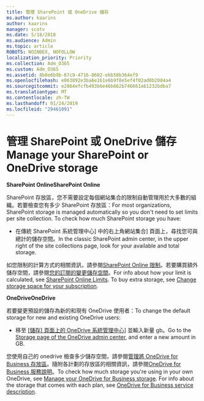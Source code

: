```yaml
---
title: 管理 SharePoint 或 OneDrive 儲存
ms.author: kaarins
author: kaarins
manager: scotv
ms.date: 5/18/2018
ms.audience: Admin
ms.topic: article
ROBOTS: NOINDEX, NOFOLLOW
localization_priority: Priority
ms.collection: Adm_O365
ms.custom: Adm_O365
ms.assetid: 8b0e6b9b-67c9-4716-8602-ebb58b364ef9
ms.openlocfilehash: e063892e3ba6e161e6b9f8e5ef4f02ad0b2084a4
ms.sourcegitcommit: e2864efcfb493b6e46b662b746661a61232bdba7
ms.translationtype: MT
ms.contentlocale: zh-TW
ms.lasthandoff: 01/24/2019
ms.locfileid: "29461091"
---
```

# <a name="manage-your-sharepoint-or-onedrive-storage"></a><span data-ttu-id="4049a-102">管理 SharePoint 或 OneDrive 儲存</span><span class="sxs-lookup"><span data-stu-id="4049a-102">Manage your SharePoint or OneDrive storage</span></span>

 <span data-ttu-id="4049a-103">**SharePoint Online**</span><span class="sxs-lookup"><span data-stu-id="4049a-103">**SharePoint Online**</span></span>
  
<span data-ttu-id="4049a-p101">SharePoint 存放區，您不需要設定每個網站集合的限制自動管理用於大多數的組織。若要檢查您有多少 SharePoint 存放區：</span><span class="sxs-lookup"><span data-stu-id="4049a-p101">For most organizations, SharePoint storage is managed automatically so you don't need to set limits per site collection. To check how much SharePoint storage you have:</span></span>
  
- <span data-ttu-id="4049a-106">在傳統 SharePoint 系統管理中心] 中的右上角網站集合] 頁面上，尋找您可與總計的儲存空間。</span><span class="sxs-lookup"><span data-stu-id="4049a-106">In the classic SharePoint admin center, in the upper right of the site collections page, look for your available and total storage.</span></span>
    
<span data-ttu-id="4049a-p102">如您限制的計算方式的相關資訊，請參閱[SharePoint Online 限制](https://go.microsoft.com/fwlink/p/?LinkID=856113)。若要購買額外儲存空間，請參閱[您的訂閱的變更儲存空間](https://go.microsoft.com/fwlink/?linkid=866428)。</span><span class="sxs-lookup"><span data-stu-id="4049a-p102">For info about how your limit is calculated, see [SharePoint Online Limits](https://go.microsoft.com/fwlink/p/?LinkID=856113). To buy extra storage, see [Change storage space for your subscription](https://go.microsoft.com/fwlink/?linkid=866428).</span></span>
  
 <span data-ttu-id="4049a-109">**OneDrive**</span><span class="sxs-lookup"><span data-stu-id="4049a-109">**OneDrive**</span></span>
  
<span data-ttu-id="4049a-110">若要變更預設的儲存為新的和現有 OneDrive 使用者：</span><span class="sxs-lookup"><span data-stu-id="4049a-110">To change the default storage for new and existing OneDrive users:</span></span>
  
- <span data-ttu-id="4049a-111">移至 [[儲存] 頁面上的 OneDrive 系統管理中心](https://admin.onedrive.com/?v=StorageSettings)] 並輸入新量 gb。</span><span class="sxs-lookup"><span data-stu-id="4049a-111">Go to the [Storage page of the OneDrive admin center](https://admin.onedrive.com/?v=StorageSettings), and enter a new amount in GB.</span></span>
    
<span data-ttu-id="4049a-p103">您使用自己的 onedrive 檢查多少儲存空間，請參閱[管理將 OneDrive for Business 存放區](https://go.microsoft.com/fwlink/?linkid=866429)。隨附各計劃的存放區的相關資訊，請參閱[OneDrive for Business 服務說明](https://go.microsoft.com/fwlink/p/?LinkID=826071)。</span><span class="sxs-lookup"><span data-stu-id="4049a-p103">To check how much storage you're using in your own OneDrive, see [Manage your OneDrive for Business storage](https://go.microsoft.com/fwlink/?linkid=866429). For info about the storage that comes with each plan, see [OneDrive for Business service description](https://go.microsoft.com/fwlink/p/?LinkID=826071).</span></span>
  

